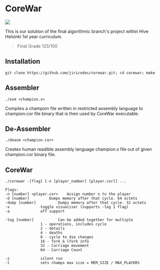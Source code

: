 # CoreWar
![](corewar_preview.gif)

This is our solution of the final algorithmic branch's project within Hive Helsinki 1st year curriculum.

> Final Grade 125/100
## Installation
```
git clone https://github.com/jiricodes/corewar.git; cd corewar; make
```
## Assembler
```
./asm <champion.s>
```

Compiles a champion file written in restricted assembly language to champion.cor file binary that is then used by CoreWar executable.
## De-Assembler
```
./deasm <champion.cor>
```

Creates human readible assembly language champion.s file out of given champion.cor binary file.
## CoreWar
```
./corewar -[flag] [-n [player_number] [player.cor]] ...

Flags:
-n [number] <player.cor>	Assign number n to the player
-d [number]			Dumps memory after that cycle. 64 octets
-dump [number]			Dumps memory after that cycle. 32 octets
-v				toggle visualiser (supports -log 1 flag)
-a				aff support

-log [number]			Can be added together for multiple
				1 - operations, includes cycle
				2 - details
				4 - deaths
				8 - cycle to die changes
				16 - fork & lfork info
				32 - Carriage movement
				64 - Carriage Count

-s				silent run
-l				sets champs max size = MEM_SIZE / MAX_PLAYERS
```
